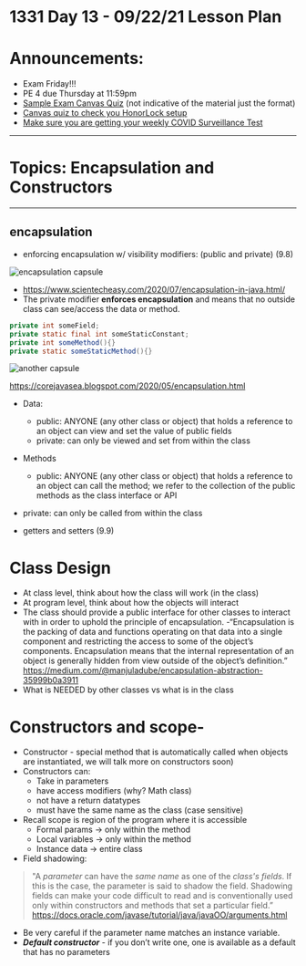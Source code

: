 # 1331 Day 13 - 09/22/21 Lesson Plan

# Announcements:
- Exam Friday!!!
- PE 4 due Thursday at 11:59pm
- [Sample Exam Canvas Quiz](https://gatech.instructure.com/courses/204744/quizzes/290129) (not indicative of the material just the format)
- [Canvas quiz to check you HonorLock setup](https://gatech.instructure.com/courses/204744/quizzes/305371)
- [Make sure you are getting your weekly COVID Surveillance Test](https://health.gatech.edu/coronavirus/testing/surveillance)

---
# Topics: Encapsulation and Constructors
---

## **encapsulation**
- enforcing encapsulation w/ visibility modifiers: (public and private) (9.8)

![encapsulation capsule](https://www.scientecheasy.com/wp-content/uploads/2018/06/encapsulation-in-java.png)

- https://www.scientecheasy.com/2020/07/encapsulation-in-java.html/
- The private modifier **enforces encapsulation** and means that no outside class can see/access the data or method.
```java
private int someField;
private static final int someStaticConstant;
private int someMethod(){}
private static someStaticMethod(){}
```

![another capsule](https://1.bp.blogspot.com/-wewWgd9nOdQ/XrE8v3a2mRI/AAAAAAAAANQ/bO0BgZp22qMumWdc7YO7eBnXlZx5J2grQCLcBGAsYHQ/s640/encap.JPG)

https://corejavasea.blogspot.com/2020/05/encapsulation.html
- Data:
    - public: ANYONE (any other class or object) that holds a reference to an object can view and set the value of public fields
    - private: can only be viewed and set from within the class


- Methods
    - public: ANYONE (any other class or object) that holds a reference to an object can call the method; we refer to the collection of the public methods as the class interface or API
- private: can only be called from within the class

- getters and setters (9.9)

# Class Design
- At class level, think about how the class will work (in the class)
- At program level, think about how the objects will interact
- The class should provide a public interface for other classes to interact with in order to uphold the principle of encapsulation.
-“Encapsulation is the packing of data and functions operating on that data into a single component and restricting the access to some of the object’s components. Encapsulation means that the internal representation of an object is generally hidden from view outside of the object’s definition.” https://medium.com/@manjuladube/encapsulation-abstraction-35999b0a3911
- What is NEEDED by other classes vs what is in the class

# Constructors and scope-
- Constructor - special method that is automatically called when objects are instantiated, we will talk more on constructors soon)
- Constructors can:
    - Take in parameters
    - have access modifiers (why? Math class)
    - not have a return datatypes
    - must have the same name as the class (case sensitive)
- Recall scope is region of the program where it is accessible
    - Formal params -> only within the method
    - Local variables -> only within the method
    - Instance data -> entire class
- Field shadowing:
>"A *parameter* can have the *same name* as one of the *class's fields*. If this is the case, the parameter is said to shadow the field. Shadowing fields can make your code difficult to read and is conventionally used only within constructors and methods that set a particular field.” https://docs.oracle.com/javase/tutorial/java/javaOO/arguments.html

- Be very careful if the parameter name matches an instance variable. 
- ***Default constructor*** - if you don’t write one, one is available as a default that has no parameters
